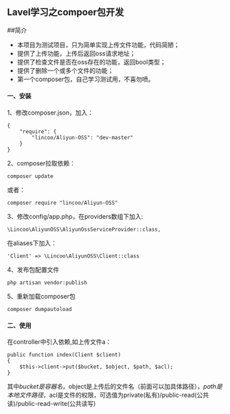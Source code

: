 ## Lavel学习之compoer包开发
##简介
- 本项目为测试项目，只为简单实现上传文件功能，代码简陋；
- 提供了上传功能，上传后返回oss请求地址；
- 提供了检查文件是否在oss存在的功能，返回bool类型；
- 提供了删除一个或多个文件的功能；
- 第一个composer包，自己学习测试用，不喜勿喷。
#### 一、安装
1、修改composer.json，加入：
```$xslt
{
    "require": {
        "lincoo/Aliyun-OSS": "dev-master"
    }
}
```
2、composer拉取依赖：
```$xslt
composer update 
```
或者：
```$xslt
composer require "lincoo/Aliyun-OSS"
```
3、修改config/app.php，在providers数组下加入:
```$xslt
\Lincoo\AliyunOSS\AliyunOssServiceProvider::class,
```
在aliases下加入：
```$xslt
'Client' => \Lincoo\AliyunOSS\Client::class
```
4、发布包配置文件
```$xslt
php artisan vendor:publish
```
5、重新加载composer包
```$xslt
composer dumpautoload
```
#### 二、使用
在controller中引入依赖,如上传文件a：
```$xslt
public function index(Client $client)
{
    $this->client->put($bucket, $object, $path, $acl);
}
```
其中$bucket是容器名，$object是上传后的文件名（前面可以加具体路径），$path是本地文件路径，$acl是文件的权限，可选值为private(私有)/public-read(公共读)/public-read-write(公共读写)
